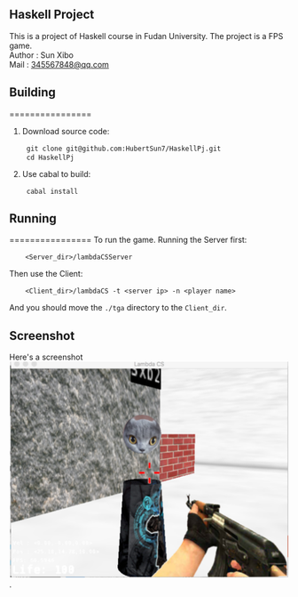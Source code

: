 ## Haskell Project
This is a project of Haskell course in Fudan University. The project is a FPS game.   
Author : Sun Xibo  
Mail   : 345567848@qq.com

## Building
================
1. Download source code:
 
		git clone git@github.com:HubertSun7/HaskellPj.git
		cd HaskellPj

2. Use cabal to build:  

    	cabal install

## Running
================
To run the game. Running the Server first:

		<Server_dir>/lambdaCSServer
		
Then use the Client:
 
		<Client_dir>/lambdaCS -t <server ip> -n <player name> 
		
And you should move the `./tga` directory to the `Client_dir`.

## Screenshot
Here's a screenshot
![screenshot][1].

[1]: https://raw.githubusercontent.com/HubertSun7/HaskellPj/master/screenshot.png